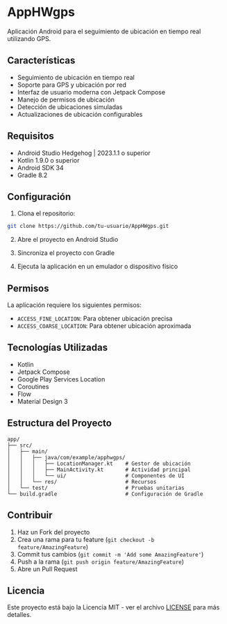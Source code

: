 # AppHWgps

Aplicación Android para el seguimiento de ubicación en tiempo real utilizando GPS.

## Características

- Seguimiento de ubicación en tiempo real
- Soporte para GPS y ubicación por red
- Interfaz de usuario moderna con Jetpack Compose
- Manejo de permisos de ubicación
- Detección de ubicaciones simuladas
- Actualizaciones de ubicación configurables

## Requisitos

- Android Studio Hedgehog | 2023.1.1 o superior
- Kotlin 1.9.0 o superior
- Android SDK 34
- Gradle 8.2

## Configuración

1. Clona el repositorio:
```bash
git clone https://github.com/tu-usuario/AppHWgps.git
```

2. Abre el proyecto en Android Studio

3. Sincroniza el proyecto con Gradle

4. Ejecuta la aplicación en un emulador o dispositivo físico

## Permisos

La aplicación requiere los siguientes permisos:
- `ACCESS_FINE_LOCATION`: Para obtener ubicación precisa
- `ACCESS_COARSE_LOCATION`: Para obtener ubicación aproximada

## Tecnologías Utilizadas

- Kotlin
- Jetpack Compose
- Google Play Services Location
- Coroutines
- Flow
- Material Design 3

## Estructura del Proyecto

```
app/
├── src/
│   ├── main/
│   │   ├── java/com/example/apphwgps/
│   │   │   ├── LocationManager.kt    # Gestor de ubicación
│   │   │   ├── MainActivity.kt       # Actividad principal
│   │   │   └── ui/                   # Componentes de UI
│   │   └── res/                      # Recursos
│   └── test/                         # Pruebas unitarias
└── build.gradle                      # Configuración de Gradle
```

## Contribuir

1. Haz un Fork del proyecto
2. Crea una rama para tu feature (`git checkout -b feature/AmazingFeature`)
3. Commit tus cambios (`git commit -m 'Add some AmazingFeature'`)
4. Push a la rama (`git push origin feature/AmazingFeature`)
5. Abre un Pull Request

## Licencia

Este proyecto está bajo la Licencia MIT - ver el archivo [LICENSE](LICENSE) para más detalles. 